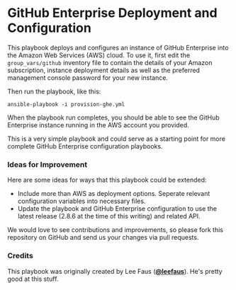 # GitHub Enterprise Deployment and Configuration

This playbook deploys and configures an instance of GitHub Enterprise into the Amazon Web Services (AWS) cloud. To use it, first edit the `group_vars/github` inventory file to contain the details of your Amazon subscription, instance deployment details as well as the preferred management console password for your new instance.

Then run the playbook, like this:

	ansible-playbook -i provision-ghe.yml

When the playbook run completes, you should be able to see the GitHub Enterprise instance running in the AWS account you provided.

This is a very simple playbook and could serve as a starting point for more complete GitHub Enterprise configuration playbooks.

### Ideas for Improvement

Here are some ideas for ways that this playbook could be extended:

- Include more than AWS as deployment options. Seperate relevant configuration variables into necessary files.
- Update the playbook and GitHub Enterprise configuration to use the latest release (2.8.6 at the time of this writing) and related API.

We would love to see contributions and improvements, so please fork this repository on GitHub and send us your changes via pull requests.

### Credits
This playbook was originally created by Lee Faus ([**@leefaus**](https://github.com/leefaus)). He's pretty good at this stuff.
